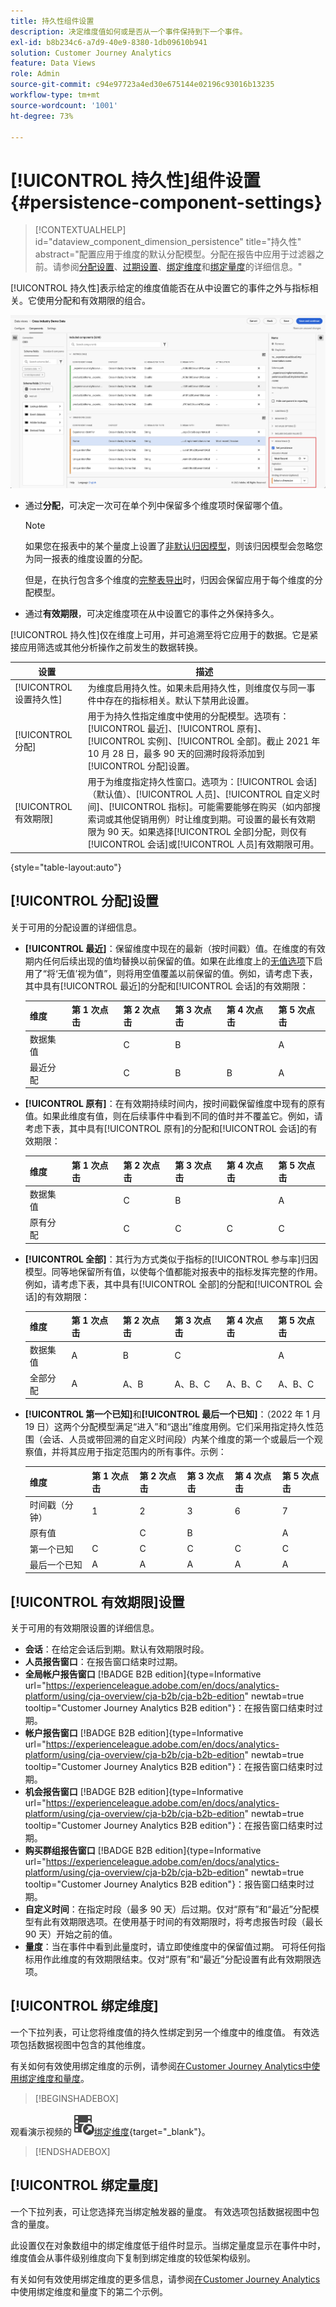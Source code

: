 ```yaml
---
title: 持久性组件设置
description: 决定维度值如何或是否从一个事件保持到下一个事件。
exl-id: b8b234c6-a7d9-40e9-8380-1db09610b941
solution: Customer Journey Analytics
feature: Data Views
role: Admin
source-git-commit: c94e97723a4ed30e675144e02196c93016b13235
workflow-type: tm+mt
source-wordcount: '1001'
ht-degree: 73%

---
```



# [!UICONTROL 持久性]组件设置 {#persistence-component-settings}

<!-- markdownlint-disable MD034 -->

>[!CONTEXTUALHELP]
>id="dataview_component_dimension_persistence"
>title="持久性"
>abstract="配置应用于维度的默认分配模型。分配在报告中应用于过滤器之前。请参阅[分配设置](/help/data-views/component-settings/persistence.md#allocation-settings)、[过期设置](/help/data-views/component-settings/persistence.md#expiration-settings)、[绑定维度](/help/data-views/component-settings/persistence.md#binding-dimension)和[绑定量度](/help/data-views/component-settings/persistence.md#binding-metric)的详细信息。"

<!-- markdownlint-enable MD034 -->



[!UICONTROL 持久性]表示给定的维度值能否在从中设置它的事件之外与指标相关。它使用分配和有效期限的组合。

![突出显示持久性选项的数据视图窗口](../assets/persistence.png)

* 通过&#x200B;**分配**，可决定一次可在单个列中保留多个维度项时保留哪个值。

  >[!NOTE]
  >
  >如果您在报表中的某个量度上设置了[非默认归因模型](/help/data-views/component-settings/attribution.md)，则该归因模型会忽略您为同一报表的维度设置的分配。
  >
  >但是，在执行包含多个维度的[完整表导出](/help/analysis-workspace/export/export-cloud.md)时，归因会保留应用于每个维度的分配模型。

* 通过&#x200B;**有效期限**，可决定维度项在从中设置它的事件之外保持多久。

[!UICONTROL 持久性]仅在维度上可用，并可追溯至将它应用于的数据。它是紧接应用筛选或其他分析操作之前发生的数据转换。

| 设置 | 描述 |
| --- | --- |
| [!UICONTROL 设置持久性] | 为维度启用持久性。如果未启用持久性，则维度仅与同一事件中存在的指标相关。默认下禁用此设置。 |
| [!UICONTROL 分配] | 用于为持久性指定维度中使用的分配模型。选项有：[!UICONTROL 最近]、[!UICONTROL 原有]、[!UICONTROL 实例]、[!UICONTROL 全部]。截止 2021 年 10 月 28 日，最多 90 天的回溯时段将添加到[!UICONTROL 分配]设置。 |
| [!UICONTROL 有效期限] | 用于为维度指定持久性窗口。选项为：[!UICONTROL 会话]（默认值）、[!UICONTROL 人员]、[!UICONTROL 自定义时间]、[!UICONTROL 指标]。可能需要能够在购买（如内部搜索词或其他促销用例）时让维度到期。可设置的最长有效期限为 90 天。如果选择[!UICONTROL 全部]分配，则仅有[!UICONTROL 会话]或[!UICONTROL 人员]有效期限可用。 |

{style="table-layout:auto"}

## [!UICONTROL 分配]设置

关于可用的分配设置的详细信息。

* **[!UICONTROL 最近]**：保留维度中现在的最新（按时间戳）值。在维度的有效期内任何后续出现的值均替换以前保留的值。如果在此维度上的[无值选项](no-value-options.md)下启用了“将‘无值’视为值”，则将用空值覆盖以前保留的值。例如，请考虑下表，其中具有[!UICONTROL 最近]的分配和[!UICONTROL 会话]的有效期限：

  | 维度 | 第 1 次点击 | 第 2 次点击 | 第 3 次点击 | 第 4 次点击 | 第 5 次点击 |
  | --- | --- | --- | --- | --- | --- |
  | 数据集值 |  | C | B |  | A |
  | 最近分配 |  | C | B | B | A |

* **[!UICONTROL 原有]**：在有效期持续时间内，按时间戳保留维度中现有的原有值。如果此维度有值，则在后续事件中看到不同的值时并不覆盖它。例如，请考虑下表，其中具有[!UICONTROL 原有]的分配和[!UICONTROL 会话]的有效期限：

  | 维度 | 第 1 次点击 | 第 2 次点击 | 第 3 次点击 | 第 4 次点击 | 第 5 次点击 |
  | --- | --- | --- | --- | --- | --- |
  | 数据集值 |  | C | B |  | A |
  | 原有分配 |  | C | C | C | C |

* **[!UICONTROL 全部]**：其行为方式类似于指标的[!UICONTROL 参与率]归因模型。同等地保留所有值，以使每个值都能对报表中的指标发挥完整的作用。例如，请考虑下表，其中具有[!UICONTROL 全部]的分配和[!UICONTROL 会话]的有效期限：

  | 维度 | 第 1 次点击 | 第 2 次点击 | 第 3 次点击 | 第 4 次点击 | 第 5 次点击 |
  | --- | --- | --- | --- | --- | --- |
  | 数据集值 | A | B | C |  | A |
  | 全部分配 | A | A、B | A、B、C | A、B、C | A、B、C |

* **[!UICONTROL 第一个已知]**&#x200B;和&#x200B;**[!UICONTROL 最后一个已知]**：（2022 年 1 月 19 日）这两个分配模型满足“进入”和“退出”维度用例。它们采用指定持久性范围（会话、人员或带回溯的自定义时间段）内某个维度的第一个或最后一个观察值，并将其应用于指定范围内的所有事件。示例：

  | 维度 | 第 1 次点击 | 第 2 次点击 | 第 3 次点击 | 第 4 次点击 | 第 5 次点击 |
  | --- | --- | --- | --- | --- | --- |
  | 时间戳（分钟） | 1 | 2 | 3 | 6 | 7 |
  | 原有值 |  | C | B |  | A |
  | 第一个已知 | C | C | C | C | C |
  | 最后一个已知 | A | A | A | A | A |


## [!UICONTROL 有效期限]设置

关于可用的有效期限设置的详细信息。

* **会话**：在给定会话后到期。默认有效期限时段。
* **人员报告窗口**：在报告窗口结束时过期。
* **全局帐户报告窗口** [!BADGE B2B edition]{type=Informative url="https://experienceleague.adobe.com/en/docs/analytics-platform/using/cja-overview/cja-b2b/cja-b2b-edition" newtab=true tooltip="Customer Journey Analytics B2B edition"}：在报告窗口结束时过期。
* **帐户报告窗口** [!BADGE B2B edition]{type=Informative url="https://experienceleague.adobe.com/en/docs/analytics-platform/using/cja-overview/cja-b2b/cja-b2b-edition" newtab=true tooltip="Customer Journey Analytics B2B edition"}：在报告窗口结束时过期。
* **机会报告窗口** [!BADGE B2B edition]{type=Informative url="https://experienceleague.adobe.com/en/docs/analytics-platform/using/cja-overview/cja-b2b/cja-b2b-edition" newtab=true tooltip="Customer Journey Analytics B2B edition"}：在报告窗口结束时过期。
* **购买群组报告窗口** [!BADGE B2B edition]{type=Informative url="https://experienceleague.adobe.com/en/docs/analytics-platform/using/cja-overview/cja-b2b/cja-b2b-edition" newtab=true tooltip="Customer Journey Analytics B2B edition"}：报告窗口结束时过期。
* **自定义时间**：在指定时段（最多 90 天）后过期。仅对“原有”和“最近”分配模型有此有效期限选项。在使用基于时间的有效期限时，将考虑报告时段（最长 90 天）开始之前的值。
* **量度**：当在事件中看到此量度时，请立即使维度中的保留值过期。 可将任何指标用作此维度的有效期限结束。仅对“原有”和“最近”分配设置有此有效期限选项。


## [!UICONTROL 绑定维度]

一个下拉列表，可让您将维度值的持久性绑定到另一个维度中的维度值。 有效选项包括数据视图中包含的其他维度。

有关如何有效使用绑定维度的示例，请参阅[在Customer Journey Analytics中使用绑定维度和量度](../../use-cases/data-views/binding-dimensions-metrics.md)。


>[!BEGINSHADEBOX]

观看演示视频的![VideoCheckedOut](/help/assets/icons/VideoCheckedOut.svg)[绑定维度](https://video.tv.adobe.com/v/342694/?quality=12&learn=on){target="_blank"}。

>[!ENDSHADEBOX]


## [!UICONTROL 绑定量度]

一个下拉列表，可让您选择充当绑定触发器的量度。 有效选项包括数据视图中包含的量度。

此设置仅在对象数组中的绑定维度低于组件时显示。当绑定量度显示在事件中时，维度值会从事件级别维度向下复制到绑定维度的较低架构级别。

有关如何有效使用绑定维度的更多信息，请参阅[在Customer Journey Analytics](../../use-cases/data-views/binding-dimensions-metrics.md)中使用绑定维度和量度下的第二个示例。
